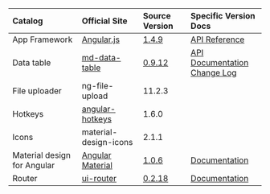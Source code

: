 |Catalog                    |Official Site             |Source Version  |Specific Version Docs|
|:--------------------------|:-------------------------|:---------------|:--------------------|
|App Framework              |[Angular.js][ng-1]        |[1.4.9][ng-2]   |[API Reference][ng-3]|
|Data table                 |[md-data-table][mddt-1]   |[0.9.12][mddt-2]|[API Documentation][mddt-3]<br/>[Change Log][mddt-4]|
|File uploader              |ng-file-upload            |11.2.3          |
|Hotkeys                    |[angular-hotkeys][ah-1]   |1.6.0           |
|Icons                      |material-design-icons     |2.1.1           |
|Material design for Angular|[Angular Material][am-1]  |[1.0.6][am-2]   |[Documentation][am-3]|
|Router                     |[ui-router][uir-1]        |[0.2.18][uir-2] |[Documentation][uir-3]|


[ah-1]: http://chieffancypants.github.io/angular-hotkeys/
[am-1]: https://material.angularjs.org/latest/
[am-2]: https://github.com/angular/material/tree/v1.0.6
[am-3]: projects/material/1.0.6/index.html
[mddt-1]: https://github.com/daniel-nagy/md-data-table
[mddt-2]: https://github.com/daniel-nagy/md-data-table/tree/v0.9.12
[mddt-3]: projects/md-data-table/0.9.12/README.html#api-documentation
[mddt-4]: projects/md-data-table/0.9.12/CHANGELOG.html
[ng-1]: https://angularjs.org/
[ng-2]: https://github.com/angular/angular.js/tree/v1.4.9
[ng-3]: projects/angular/1.4.9/docs/index.html
[uir-1]: https://angular-ui.github.io/ui-router/site/
[uir-2]: https://github.com/angular-ui/ui-router/tree/0.2.18
[uir-3]: projects/ui-router/0.2.18/Home.md